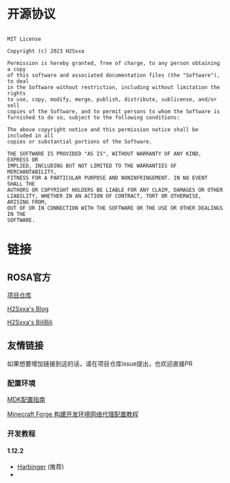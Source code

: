 # 开源协议

```

MIT License

Copyright (c) 2023 H2Sxxa

Permission is hereby granted, free of charge, to any person obtaining a copy
of this software and associated documentation files (the "Software"), to deal
in the Software without restriction, including without limitation the rights
to use, copy, modify, merge, publish, distribute, sublicense, and/or sell
copies of the Software, and to permit persons to whom the Software is
furnished to do so, subject to the following conditions:

The above copyright notice and this permission notice shall be included in all
copies or substantial portions of the Software.

THE SOFTWARE IS PROVIDED "AS IS", WITHOUT WARRANTY OF ANY KIND, EXPRESS OR
IMPLIED, INCLUDING BUT NOT LIMITED TO THE WARRANTIES OF MERCHANTABILITY,
FITNESS FOR A PARTICULAR PURPOSE AND NONINFRINGEMENT. IN NO EVENT SHALL THE
AUTHORS OR COPYRIGHT HOLDERS BE LIABLE FOR ANY CLAIM, DAMAGES OR OTHER
LIABILITY, WHETHER IN AN ACTION OF CONTRACT, TORT OR OTHERWISE, ARISING FROM,
OUT OF OR IN CONNECTION WITH THE SOFTWARE OR THE USE OR OTHER DEALINGS IN THE
SOFTWARE.

```

# 链接

## ROSA官方

[项目仓库](https://github.com/H2Sxxa/Rosa)

[H2Sxxa's Blog](https://h2sxxa.github.io)

[H2Sxxa's BiliBili](https://space.bilibili.com/393570351)

##  友情链接

如果想要增加链接到这的话，请在项目仓库issue提出，也欢迎直接PR

### 配置环境

[MDK配置指南](https://mouse0w0.github.io/setup-mdk-guide/)

[Minecraft Forge 构建开发环境网络代理配置教程](https://zekerzhayard.gitbook.io/minecraft-forge-gou-jian-kai-fa-huan-jing-wang-luo-dai-li-pei-zhi-jiao-cheng/)

### 开发教程

#### 1.12.2

- [Harbinger](https://harbinger.covertdragon.team/) (推荐)
- 
